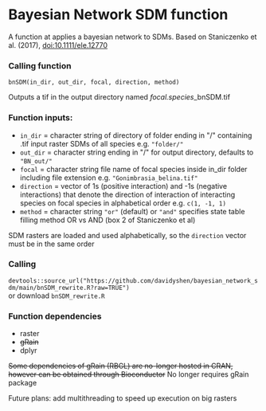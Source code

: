# Bayesian Network SDM function
A function at applies a bayesian network to SDMs. Based on Staniczenko et al. (2017), [doi:10.1111/ele.12770](https://doi.org/10.1111/ele.12770)
### Calling function
`bnSDM(in_dir, out_dir, focal, direction, method)`

Outputs a tif in the output directory named *focal.species*_bnSDM.tif

### Function inputs:
* `in_dir`    = character string of directory of folder ending in "/" containing .tif input raster SDMs of all species e.g. `"folder/"`
* `out_dir`   = character string ending in "/" for output directory, defaults to `"BN_out/"`
* `focal`     = character string file name of focal species inside in_dir folder including file extension e.g. `"Gonimbrasia_belina.tif"`
* `direction` = vector of 1s (positive interaction) and -1s (negative interactions) that denote the direction of interaction of interacting species on focal species in alphabetical order e.g. `c(1, -1, 1)`
* `method`    = character string `"or"` (default) or `"and"` specifies state table filling method OR vs AND (box 2 of Staniczenko et al)

SDM rasters are loaded and used alphabetically, so the `direction` vector must be in the same order

### Calling
`devtools::source_url("https://github.com/davidyshen/bayesian_network_sdm/main/bnSDM_rewrite.R?raw=TRUE")`  
or download `bnSDM_rewrite.R`

### Function dependencies
* raster
* ~~gRain~~
* dplyr

~~Some dependencies of gRain (RBGL) are no-longer hosted in CRAN, however can be obtained through Bioconductor~~ No longer requires gRain package


Future plans: add multithreading to speed up execution on big rasters
